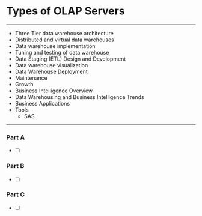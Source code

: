 # Types of OLAP Servers
---
- Three Tier data warehouse architecture
- Distributed and virtual data warehouses
- Data warehouse implementation
- Tuning and testing of data warehouse
- Data Staging (ETL) Design and Development
- Data warehouse visualization
- Data Warehouse Deployment
- Maintenance
- Growth
- Business Intelligence Overview
- Data Warehousing and Business Intelligence Trends
- Business Applications
- Tools
	- SAS.
---
### Part A
- [ ] 

### Part B
- [ ] 

### Part C
- [ ] 
